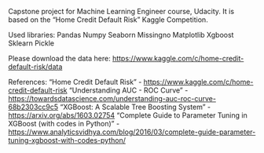 Capstone project for Machine Learning Engineer course, Udacity. It is based on the “Home Credit Default Risk” Kaggle Competition.

Used libraries:
Pandas
Numpy
Seaborn
Missingno
Matplotlib
Xgboost
Sklearn
Pickle

Please download the data here: https://www.kaggle.com/c/home-credit-default-risk/data

References:
“Home Credit Default Risk” - https://www.kaggle.com/c/home-credit-default-risk
“Understanding AUC - ROC Curve” - https://towardsdatascience.com/understanding-auc-roc-curve-68b2303cc9c5
“XGBoost: A Scalable Tree Boosting System” - https://arxiv.org/abs/1603.02754
“Complete Guide to Parameter Tuning in XGBoost (with codes in Python)” - https://www.analyticsvidhya.com/blog/2016/03/complete-guide-parameter-tuning-xgboost-with-codes-python/
